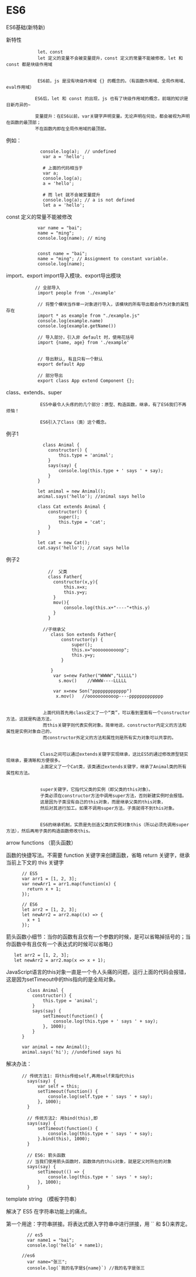 # ES6
ES6基础(新特新)

新特性

                let、const
                let 定义的变量不会被变量提升，const 定义的常量不能被修改，let 和 const 都是块级作用域


                ES6前，js 是没有块级作用域 {} 的概念的。（有函数作用域、全局作用域、eval作用域）
               
               ES6后，let 和 const 的出现，js 也有了块级作用域的概念，前端的知识是日新月异的~
               
               变量提升：在ES6以前，var关键字声明变量。无论声明在何处，都会被视为声明在函数的最顶部；
               不在函数内即在全局作用域的最顶部。

 例如：
 
                 console.log(a);  // undefined
                  var a = 'hello';

                  # 上面的代码相当于
                  var a;
                  console.log(a);
                  a = 'hello';

                  # 而 let 就不会被变量提升
                  console.log(a); // a is not defined
                  let a = 'hello';

 const 定义的常量不能被修改
 
       
                var name = "bai";
                name = "ming";
                console.log(name); // ming


                const name = "bai";
                name = "ming"; // Assignment to constant variable.
                console.log(name);

        
 import、export
 import导入模块、export导出模块     
       
               // 全部导入
                import people from './example'

                // 将整个模块当作单一对象进行导入，该模块的所有导出都会作为对象的属性存在
                import * as example from "./example.js"
                console.log(example.name)
                console.log(example.getName())

                // 导入部分，引入非 default 时，使用花括号
                import {name, age} from './example'


                // 导出默认, 有且只有一个默认
                export default App

                // 部分导出
                export class App extend Component {};

class、extends、super


                 ES5中最令人头疼的的几个部分：原型、构造函数，继承，有了ES6我们不再烦恼！

                 ES6引入了Class（类）这个概念。

       
   例子1    
   
                  class Animal {
                    constructor() {
                        this.type = 'animal';
                    }
                    says(say) {
                        console.log(this.type + ' says ' + say);
                    }
                }

                let animal = new Animal();
                animal.says('hello'); //animal says hello

                class Cat extends Animal {
                    constructor() {
                        super();
                        this.type = 'cat';
                    }
                }

                let cat = new Cat();
                cat.says('hello'); //cat says hello


例子2

                    //  父类
                    class Father{
                      constructor(x,y){
                          this.x=x;
                          this.y=y;
                      }
                      mov(){
                          console.log(this.x+"----"+this.y)
                      }
                    }

                  //子继承父
                     class Son extends Father{
                         constructor(y) {
                             super();
                             this.x="ooooooooooop";
                             this.y=y;
                         }

                     }
                      var s=new Father("WWWW","LLLLL")
                        s.mov()    //WWWW----LLLLL

                      var x=new Son("ppppppppppppp")
                       x.mov()   //ooooooooooop----ppppppppppppp


                  上面代码首先用class定义了一个“类”，可以看到里面有一个constructor方法，这就是构造方法，
                  而this关键字则代表实例对象。简单地说，constructor内定义的方法和属性是实例对象自己的，
                  而constructor外定义的方法和属性则是所有实力对象可以共享的。

       
                 Class之间可以通过extends关键字实现继承，这比ES5的通过修改原型链实现继承，要清晰和方便很多。
                 上面定义了一个Cat类，该类通过extends关键字，继承了Animal类的所有属性和方法。
       
       
                 super关键字，它指代父类的实例（即父类的this对象）。
                 子类必须在constructor方法中调用super方法，否则新建实例时会报错。
                 这是因为子类没有自己的this对象，而是继承父类的this对象，
                 然后对其进行加工。如果不调用super方法，子类就得不到this对象。
       
       
                 ES6的继承机制，实质是先创造父类的实例对象this（所以必须先调用super方法），然后再用子类的构造函数修改this。
       
       
 arrow functions （箭头函数）   
 
   函数的快捷写法。不需要 function 关键字来创建函数，省略 return 关键字，继承当前上下文的 this 关键字
 
          // ES5
          var arr1 = [1, 2, 3];
          var newArr1 = arr1.map(function(x) {
            return x + 1;
          });

          // ES6
          let arr2 = [1, 2, 3];
          let newArr2 = arr2.map((x) => {
            x + 1
          });

 箭头函数小细节：当你的函数有且仅有一个参数的时候，是可以省略掉括号的；当你函数中有且仅有一个表达式的时候可以省略{}
 
 
       let arr2 = [1, 2, 3];
       let newArr2 = arr2.map(x => x + 1);
 
 
 JavaScript语言的this对象一直是一个令人头痛的问题，运行上面的代码会报错，这是因为setTimeout中的this指向的是全局对象。
 
 
            class Animal {
              constructor() {
                  this.type = 'animal';
              }
              says(say) {
                  setTimeout(function() {
                      console.log(this.type + ' says ' + say);
                  }, 1000);
              }
          }

          var animal = new Animal();
          animal.says('hi'); //undefined says hi

解决办法：
 
 
          // 传统方法1: 将this传给self,再用self来指代this
            says(say) {
                var self = this;
                setTimeout(function() {
                    console.log(self.type + ' says ' + say);
                }, 1000);
            }

            // 传统方法2: 用bind(this),即
            says(say) {
                setTimeout(function() {
                    console.log(this.type + ' says ' + say);
                }.bind(this), 1000);
            }

            // ES6: 箭头函数
            // 当我们使用箭头函数时，函数体内的this对象，就是定义时所在的对象
            says(say) {
                setTimeout(() => {
                    console.log(this.type + ' says ' + say);
                }, 1000);
            }

 
 template string （模板字符串）
 
   解决了 ES5 在字符串功能上的痛点。

   第一个用途：字符串拼接。将表达式嵌入字符串中进行拼接，用 `` 和 ${}来界定。
 
            // es5
            var name1 = "bai";
            console.log('hello' + name1);

          //es6
            var name="张三";
            console.log(`我的名字是${name}`) //我的名字是张三
 
 
 
 





